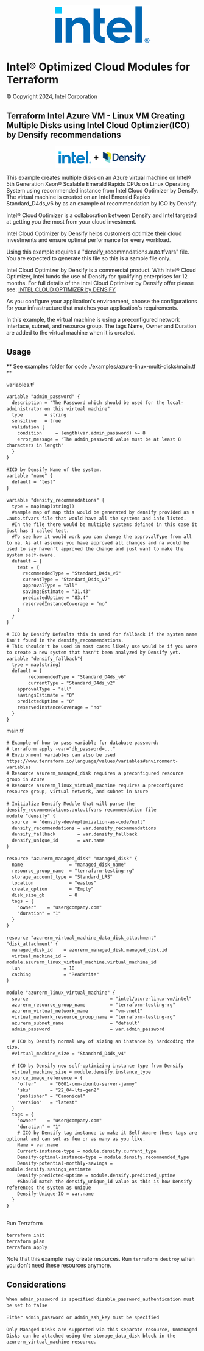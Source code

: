 
<p align="center">
   <img src="https://github.com/intel/terraform-intel-azure-linux-vm/blob/main/images/logo-classicblue-800px.png?raw=true" alt="Intel Logo" width="250"/>
</p>

# Intel® Optimized Cloud Modules for Terraform

© Copyright 2024, Intel Corporation

## Terraform Intel Azure VM - Linux VM Creating Multiple Disks using Intel Cloud Optimzier(ICO) by Densify recommendations

<p align="center">
  <img src="https://github.com/intel/terraform-intel-azure-linux-vm/blob/main/images/azure-vm-ico.png?raw=true" alt="Intel + Densify Logo" width="250"/>
</p>

This example creates multiple disks on an Azure virtual machine on Intel® 5th Generation Xeon® Scalable Emerald Rapids CPUs on Linux Operating System using recommended instance from Intel Cloud Optimizer by Densify. The virtual machine is created on an Intel Emerald Rapids Standard_D4ds_v6 by as an example of recommendation by ICO by Densify.

Intel® Cloud Optimizer is a collaboration between Densify and Intel targeted at getting you the most from your cloud investment. 

Intel Cloud Optimizer by Densify helps customers optimize their cloud investments and ensure optimal performance for every workload.

Using this example requires a "densify_recommndations.auto.tfvars" file. You are expected to generate this file so this is a sample file only. 

Intel Cloud Optimizer by Densify is a commercial product. With Intel® Cloud Optimizer, Intel funds the use of Densify for qualifying enterprises for 12 months. For full details of the Intel Cloud Optimizer by Densify offer please see: [INTEL CLOUD OPTIMIZER by DENSIFY](https://www.densify.com/product/intel/)

As you configure your application's environment, choose the configurations for your infrastructure that matches your application's requirements.

In this example, the virtual machine is using a preconfigured network interface, subnet, and resource group. The tags Name, Owner and Duration are added to the virtual machine when it is created.

## Usage

** See examples folder for code ./examples/azure-linux-multi-disks/main.tf **

variables.tf
```hcl
variable "admin_password" {
  description = "The Password which should be used for the local-administrator on this virtual machine"
  type        = string
  sensitive   = true
  validation {
    condition     = length(var.admin_password) >= 8
    error_message = "The admin_password value must be at least 8 characters in length"
  }
}

#ICO by Densify Name of the system.
variable "name" {
  default = "test"
}

variable "densify_recommendations" {
  type = map(map(string))
  #sample map of map this would be generated by densify provided as a .auto.tfvars file that would have all the systems and info listed. 
  #In the file there would be multiple systems defined in this case it just has 1 called test. 
  #To see how it would work you can change the approvalType from all to na. As all assumes you have approved all changes and na would be used to say haven't approved the change and just want to make the system self-aware. 
  default = { 
    test = {
      recommendedType = "Standard_D4ds_v6"
      currentType = "Standard_D4ds_v2"
      approvalType = "all"
      savingsEstimate = "31.43"
      predictedUptime = "83.4"
      reservedInstanceCoverage = "no"
    }
  }
}

# ICO by Densify Defaults this is used for fallback if the system name isn't found in the densify_recommendations. 
# This shouldn't be used in most cases likely use would be if you were to create a new system that hasn't been analyzed by Densify yet.
variable "densify_fallback"{
  type = map(string)
  default = {
      	recommendedType = "Standard_D4ds_v6"
     	currentType = "Standard_D4ds_v2"
	approvalType = "all"
	savingsEstimate = "0"
	predictedUptime = "0"
	reservedInstanceCoverage = "no"
  }
}
```

main.tf
```hcl
# Example of how to pass variable for database password:
# terraform apply -var="db_password=..."
# Environment variables can also be used https://www.terraform.io/language/values/variables#environment-variables
# Resource azurerm_managed_disk requires a preconfigured resource group in Azure
# Resource azurerm_linux_virtual_machine requires a preconfigured resource group, virtual network, and subnet in Azure

# Initialize Densify Module that will parse the densify_recommendations.auto.tfvars recommendation file
module "densify" {
  source  = "densify-dev/optimization-as-code/null"
  densify_recommendations = var.densify_recommendations
  densify_fallback        = var.densify_fallback
  densify_unique_id       = var.name
}

resource "azurerm_managed_disk" "managed_disk" {
  name                 = "managed_disk_name"
  resource_group_name  = "terraform-testing-rg"
  storage_account_type = "Standard_LRS"
  location             = "eastus"
  create_option        = "Empty"
  disk_size_gb         = 8
  tags = {
    "owner"    = "user@company.com"
    "duration" = "1"
  }
}

resource "azurerm_virtual_machine_data_disk_attachment" "disk_attachment" {
  managed_disk_id    = azurerm_managed_disk.managed_disk.id
  virtual_machine_id = module.azurerm_linux_virtual_machine.virtual_machine_id
  lun                = 10
  caching            = "ReadWrite"
}

module "azurerm_linux_virtual_machine" {
  source                              = "intel/azure-linux-vm/intel"
  azurerm_resource_group_name         = "terraform-testing-rg"
  azurerm_virtual_network_name        = "vm-vnet1"
  virtual_network_resource_group_name = "terraform-testing-rg"
  azurerm_subnet_name                 = "default"
  admin_password                      = var.admin_password

  # ICO by Densify normal way of sizing an instance by hardcoding the size.
  #virtual_machine_size = "Standard_D4ds_v4"

  # ICO by Densify new self-optimizing instance type from Densify
  virtual_machine_size = module.densify.instance_type
  source_image_reference = {
    "offer"     = "0001-com-ubuntu-server-jammy"
    "sku"       = "22_04-lts-gen2"
    "publisher" = "Canonical"
    "version"   = "latest"
  }
  tags = {
    "owner"    = "user@company.com"
    "duration" = "1"
    # ICO by Densify tag instance to make it Self-Aware these tags are optional and can set as few or as many as you like.
    Name = var.name
    Current-instance-type = module.densify.current_type
    Densify-optimal-instance-type = module.densify.recommended_type
    Densify-potential-monthly-savings = module.densify.savings_estimate
    Densify-predicted-uptime = module.densify.predicted_uptime
    #Should match the densify_unique_id value as this is how Densify references the system as unique
    Densify-Unique-ID = var.name
  }
}


```

Run Terraform

```hcl
terraform init  
terraform plan
terraform apply

```

Note that this example may create resources. Run `terraform destroy` when you don't need these resources anymore.

## Considerations  

```hcl
When admin_password is specified disable_password_authentication must be set to false

Either admin_password or admin_ssh_key must be specified

Only Managed Disks are supported via this separate resource, Unmanaged Disks can be attached using the storage_data_disk block in the azurerm_virtual_machine resource.

```